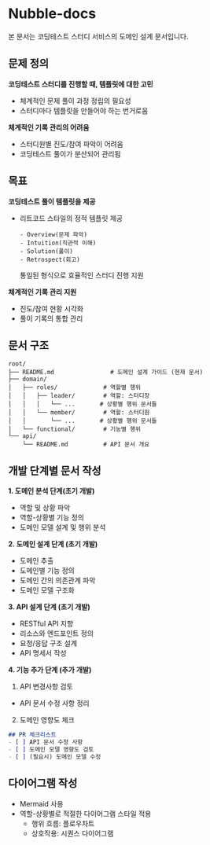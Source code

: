 # Nubble-docs

본 문서는 코딩테스트 스터디 서비스의 도메인 설계 문서입니다.

## 문제 정의

**코딩테스트 스터디를 진행할 때, 템플릿에 대한 고민**
- 체계적인 문제 풀이 과정 정립의 필요성
- 스터디마다 템플릿을 만들어야 하는 번거로움

**체계적인 기록 관리의 어려움**
- 스터디원별 진도/참여 파악이 어려움
- 코딩테스트 풀이가 분산되어 관리됨

## 목표

**코딩테스트 풀이 템플릿을 제공**
- 리트코드 스타일의 정적 템플릿 제공
  ```
  - Overview(문제 파악)
  - Intuition(직관적 이해)
  - Solution(풀이)
  - Retrospect(회고)
  ```
  통일된 형식으로 효율적인 스터디 진행 지원

**체계적인 기록 관리 지원**
- 진도/참여 현황 시각화
- 풀이 기록의 통합 관리

## 문서 구조

```
root/
├── README.md                # 도메인 설계 가이드 (현재 문서)
├── domain/
│   ├── roles/             # 역할별 행위
│   │   ├── leader/        # 역할: 스터디장
│   │   │   └── ...       # 상황별 행위 문서들
│   │   └── member/        # 역할: 스터디원
│   │       └── ...       # 상황별 행위 문서들
│   └── functional/        # 기능별 행위
└── api/
    └── README.md          # API 문서 개요
```

## 개발 단계별 문서 작성

**1. 도메인 분석 단계(초기 개발)**
- 역할 및 상황 파악
- 역할-상황별 기능 정의
- 도메인 모델 설계 및 행위 분석

**2. 도메인 설계 단계 (초기 개발)**
- 도메인 추출
- 도메인별 기능 정의
- 도메인 간의 의존관계 파악
- 도메인 모델 구조화

**3. API 설계 단계 (초기 개발)**
- RESTful API 지향
- 리소스와 엔드포인트 정의
- 요청/응답 구조 설계
- API 명세서 작성

**4. 기능 추가 단계 (추가 개발)**
1. API 변경사항 검토
  - API 문서 수정 사항 정리
2. 도메인 영향도 체크
  ```markdown
  ## PR 체크리스트
  - [ ] API 문서 수정 사항
  - [ ] 도메인 모델 영향도 검토
  - [ ] (필요시) 도메인 모델 수정
  ```

## 다이어그램 작성

- Mermaid 사용
- 역할-상황별로 적절한 다이어그램 스타일 적용
  - 행위 흐름: 플로우차트
  - 상호작용: 시퀀스 다이어그램
